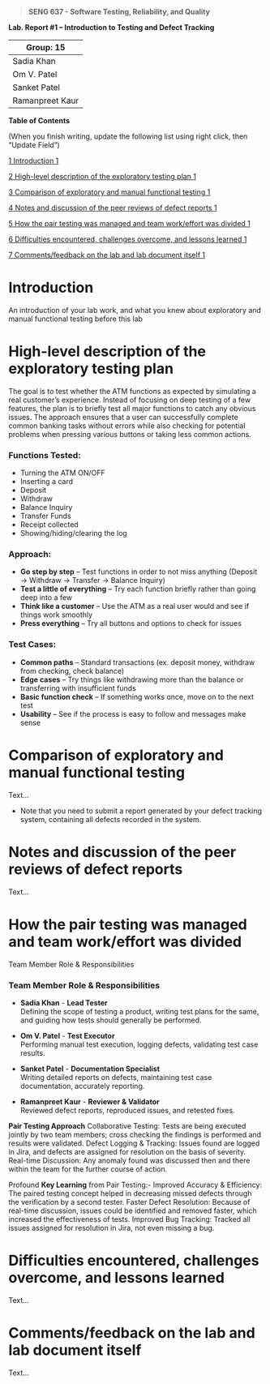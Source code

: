 >   **SENG 637 - Software Testing, Reliability, and Quality**

**Lab. Report \#1 – Introduction to Testing and Defect Tracking**

| Group: 15      |
|-----------------|
| Sadia Khan               |   
| Om V. Patel            |   
| Sanket Patel               |   
| Ramanpreet Kaur              |   


**Table of Contents**

(When you finish writing, update the following list using right click, then
“Update Field”)

[1 Introduction	1](#_Toc439194677)

[2 High-level description of the exploratory testing plan	1](#_Toc439194678)

[3 Comparison of exploratory and manual functional testing	1](#_Toc439194679)

[4 Notes and discussion of the peer reviews of defect reports	1](#_Toc439194680)

[5 How the pair testing was managed and team work/effort was
divided	1](#_Toc439194681)

[6 Difficulties encountered, challenges overcome, and lessons
learned	1](#_Toc439194682)

[7 Comments/feedback on the lab and lab document itself	1](#_Toc439194683)

# Introduction

An introduction of your lab work, and what you knew about exploratory and manual
functional testing before this lab

# High-level description of the exploratory testing plan

The goal is to test whether the ATM functions as expected by simulating a real customer’s experience. Instead of focusing on deep testing of a few features, the plan is to briefly test all major functions to catch any obvious issues. The approach ensures that a user can successfully complete common banking tasks without errors while also checking for potential problems when pressing various buttons or taking less common actions.

### Functions Tested:
- Turning the ATM ON/OFF
- Inserting a card
- Deposit
- Withdraw
- Balance Inquiry
- Transfer Funds
- Receipt collected
- Showing/hiding/clearing the log

### Approach:
- **Go step by step** – Test functions in order to not miss anything (Deposit → Withdraw → Transfer → Balance Inquiry)
- **Test a little of everything** – Try each function briefly rather than going deep into a few
- **Think like a customer** – Use the ATM as a real user would and see if things work smoothly
- **Press everything** – Try all buttons and options to check for issues

### Test Cases:
- **Common paths** – Standard transactions (ex. deposit money, withdraw from checking, check balance)
- **Edge cases** – Try things like withdrawing more than the balance or transferring with insufficient funds
- **Basic function check** – If something works once, move on to the next test
- **Usability** – See if the process is easy to follow and messages make sense

# Comparison of exploratory and manual functional testing

Text…

-   Note that you need to submit a report generated by your defect tracking
    system, containing all defects recorded in the system.

# Notes and discussion of the peer reviews of defect reports

Text…

# How the pair testing was managed and team work/effort was divided 

Team Member Role & Responsibilities

### Team Member Role & Responsibilities

- **Sadia Khan** - **Lead Tester**  
  Defining the scope of testing a product, writing test plans for the same, and guiding how tests should generally be performed.  

- **Om V. Patel** - **Test Executor**  
  Performing manual test execution, logging defects, validating test case results.  

- **Sanket Patel** - **Documentation Specialist**  
  Writing detailed reports on defects, maintaining test case documentation, accurately reporting.  

- **Ramanpreet Kaur** - **Reviewer & Validator**  
  Reviewed defect reports, reproduced issues, and retested fixes.


**Pair Testing Approach**
Collaborative Testing: Tests are being executed jointly by two team members; cross checking the findings is performed and results were validated.
Defect Logging & Tracking: Issues found are logged in Jira, and defects are assigned for resolution on the basis of severity.
Real-time Discussion: Any anomaly found was discussed then and there within the team for the further course of action.

Profound **Key Learning** from Pair Testing:-
Improved Accuracy & Efficiency: The paired testing concept helped in decreasing missed defects through the verification by a second tester.
Faster Defect Resolution: Because of real-time discussion, issues could be identified and removed faster, which increased the effectiveness of tests.
Improved Bug Tracking: Tracked all issues assigned for resolution in Jira, not even missing a bug.

# Difficulties encountered, challenges overcome, and lessons learned

Text…

# Comments/feedback on the lab and lab document itself

Text…
